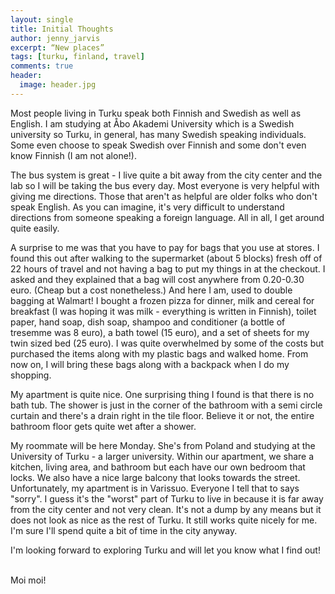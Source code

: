 ```yaml
---
layout: single
title: Initial Thoughts
author: jenny_jarvis
excerpt: “New places”
tags: [turku, finland, travel]
comments: true
header:
  image: header.jpg
---
```

Most people living in Turku speak both Finnish and Swedish as well as English. I am studying at Åbo Akademi University which is a Swedish university so Turku, in general, has many Swedish speaking individuals. Some even choose to speak Swedish over Finnish and some don't even know Finnish (I am not alone!).

The bus system is great - I live quite a bit away from the city center and the lab so I will be taking the bus every day. Most everyone is very helpful with giving me directions. Those that aren't as helpful are older folks who don't speak English. As you can imagine, it's very difficult to understand directions from someone speaking a foreign language. All in all, I get around quite easily.

A surprise to me was that you have to pay for bags that you use at stores. I found this out after walking to the supermarket (about 5 blocks) fresh off of 22 hours of travel and not having a bag to put my things in at the checkout. I asked and they explained that a bag will cost anywhere from 0.20-0.30 euro. (Cheap but a cost nonetheless.) And here I am, used to double bagging at Walmart! I bought a frozen pizza for dinner, milk and cereal for breakfast (I was hoping it was milk - everything is written in Finnish), toilet paper, hand soap, dish soap, shampoo and conditioner (a bottle of tresemme was 8 euro), a bath towel (15 euro), and a set of sheets for my twin sized bed (25 euro). I was quite overwhelmed by some of the costs but purchased the items along with my plastic bags and walked home. From now on, I will bring these bags along with a backpack when I do my shopping.

My apartment is quite nice. One surprising thing I found is that there is no bath tub. The shower is just in the corner of the bathroom with a semi circle curtain and there's a drain right in the tile floor. Believe it or not, the entire bathroom floor gets quite wet after a shower.

My roommate will be here Monday. She's from Poland and studying at the University of Turku - a larger university. Within our apartment, we share a kitchen, living area, and bathroom but each have our own bedroom that locks. We also have a nice large balcony that looks towards the street. Unfortunately, my apartment is in Varissuo. Everyone I tell that to says "sorry". I guess it's the "worst" part of Turku to live in because it is far away from the city center and not very clean. It's not a dump by any means but it does not look as nice as the rest of Turku. It still works quite nicely for me. I'm sure I'll spend quite a bit of time in the city anyway.

I'm looking forward to exploring Turku and will let you know what I find out!

<br>
Moi moi!
